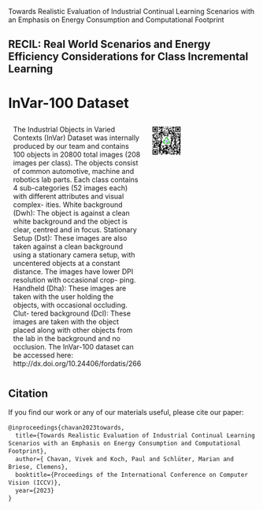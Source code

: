 Towards Realistic Evaluation of Industrial Continual Learning Scenarios with an Emphasis on Energy Consumption and Computational Footprint

## RECIL: Real World Scenarios and Energy Efficiency Considerations for Class Incremental Learning

# InVar-100 Dataset

<div style="display: flex; flex-direction: row;">
  <div style="flex: 0.5; padding: 10px;">
    The Industrial Objects in Varied Contexts (InVar)
Dataset was internally produced by our team and contains
100 objects in 20800 total images (208 images per class).
The objects consist of common automotive, machine and
robotics lab parts. Each class contains 4 sub-categories (52
images each) with different attributes and visual complex-
ities. White background (Dwh): The object is against a
clean white background and the object is clear, centred and
in focus. Stationary Setup (Dst): These images are also
taken against a clean background using a stationary camera
setup, with uncentered objects at a constant distance. The
images have lower DPI resolution with occasional crop-
ping. Handheld (Dha): These images are taken with the
user holding the objects, with occasional occluding. Clut-
tered background (Dcl): These images are taken with the
object placed along with other objects from the lab in the
background and no occlusion. The InVar-100 dataset can be accessed here: http://dx.doi.org/10.24406/fordatis/266
  </div>
  <div style="flex: 0.4; padding: 10px;">
    <img src="https://github.com/Vivek9Chavan/RECIL/raw/main/qr-code2.png" alt="QR Code" width="40%" />
  </div>
</div>

<a name="bibtex"></a>
## Citation

If you find our work or any of our materials useful, please cite our paper:
```
@inproceedings{chavan2023towards,
  title={Towards Realistic Evaluation of Industrial Continual Learning Scenarios with an Emphasis on Energy Consumption and Computational Footprint},
  author={ Chavan, Vivek and Koch, Paul and Schlüter, Marian and Briese, Clemens},
  booktitle={Proceedings of the International Conference on Computer Vision (ICCV)},
  year={2023}
}

```
